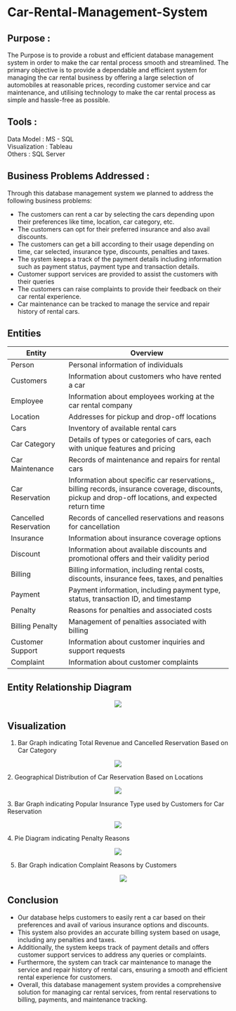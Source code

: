 # Car-Rental-Management-System

## Purpose : 

The Purpose is to provide a robust and efficient database management system in order to make the car rental process smooth and streamlined. The primary objective is to provide a dependable and efficient system for managing the car rental business by offering a large selection of automobiles at reasonable prices, recording customer service and car maintenance, and utilising technology to make the car rental process as simple and hassle-free as possible.


## Tools : 

Data Model  : MS - SQL
<br>
Visualization : Tableau 
<br>
Others : SQL Server

## Business Problems Addressed :

Through this database management system we planned to address the following business problems:
* The customers can rent a car by selecting the cars depending upon their preferences like time, location, car category, etc. 
* The customers can opt for their preferred insurance and also avail discounts.
* The customers can get a bill according to their usage depending on time, car selected, insurance type, discounts, penalties and taxes.
* The system keeps a track of the payment details including information such as payment status, payment type and transaction details.
* Customer support services are provided to assist the customers with their queries
* The customers can raise complaints to provide their feedback on their car rental experience.
* Car maintenance can be tracked to manage the service and repair history of rental cars.


## Entities

| Entity  | Overview |
| ------------- | ------------- |
| Person  | Personal information of individuals |
| Customers  | Information about customers who have rented a car  |
| Employee  | Information about employees working at the car rental company |
| Location | Addresses for pickup and drop-off locations |
| Cars | Inventory of available rental cars |
| Car Category | Details of types or categories of cars, each with unique features and pricing |
| Car Maintenance | Records of maintenance and repairs for rental cars |
| Car Reservation | Information about specific car reservations,, billing records, insurance coverage, discounts, pickup and drop-off locations, and expected return time |
| Cancelled Reservation | Records of cancelled reservations and reasons for cancellation |
| Insurance | Information about insurance coverage options |
| Discount | Information about available discounts and promotional offers and their validity period |
| Billing | Billing information, including rental costs, discounts, insurance fees, taxes, and penalties |
| Payment | Payment information, including payment type, status, transaction ID, and timestamp |
| Penalty | Reasons for penalties and associated costs |
| Billing Penalty | Management of penalties associated with billing |
| Customer Support | Information about customer inquiries and support requests |
| Complaint | Information about customer complaints|


## Entity Relationship Diagram 

<p align="center">
  <img src="https://github.com/vidhisejpal/Car-Rental-Management-System/blob/main/Final_ERD.png">
</p>

## Visualization 

1. Bar Graph indicating Total Revenue and Cancelled Reservation Based on Car Category
  <p align="center">
    <img src="https://github.com/vidhisejpal/Car-Rental-Management-System/blob/main/Visualization/Car%20Category%20Stats.png">
  </p>
2. Geographical Distribution of Car Reservation Based on Locations
  <p align="center">
    <img src="https://github.com/vidhisejpal/Car-Rental-Management-System/blob/main/Visualization/Car%20Reservation%20Locations.png">
  </p>
3. Bar Graph indicating Popular Insurance Type used by Customers for Car Reservation
   <p align="center">
    <img src="https://github.com/vidhisejpal/Car-Rental-Management-System/blob/main/Visualization/Popular%20Insurance%20Type.png">
   </p>
4. Pie Diagram indicating Penalty Reasons
  <p align="center">
    <img src="https://github.com/vidhisejpal/Car-Rental-Management-System/blob/main/Visualization/Penalty%20Distribution.png">
  </p>
  
5. Bar Graph indication Complaint Reasons by Customers
   <p align="center">
      <img src="https://github.com/vidhisejpal/Car-Rental-Management-System/blob/main/Visualization/Complaint%20Details.png">
    </p>

## Conclusion 

* Our database helps customers to easily rent a car based on their preferences and avail of various insurance options and discounts. 
* This  system also provides an accurate billing system based on usage, including any penalties and taxes. 
* Additionally, the system keeps track of payment details and offers customer support services to address any queries or complaints.
* Furthermore, the system can track car maintenance to manage the service and repair history of rental cars, ensuring a smooth and efficient rental experience for customers.
* Overall, this database management system provides a comprehensive solution for managing car rental services, from rental reservations to billing, payments, and maintenance tracking.

